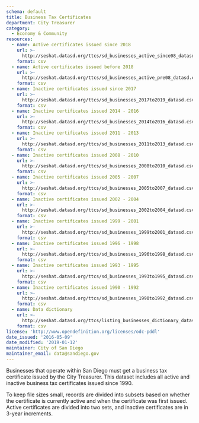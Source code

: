 ```yaml
---
schema: default
title: Business Tax Certificates
department: City Treasurer
category:
  - Economy & Community
resources:
  - name: Active certificates issued since 2018
    url: >-
      http://seshat.datasd.org/ttcs/sd_businesses_active_since08_datasd.csv
    format: csv
  - name: Active certificates issued before 2018
    url: >-
      http://seshat.datasd.org/ttcs/sd_businesses_active_pre08_datasd.csv
    format: csv
  - name: Inactive certificates issued since 2017 
    url: >-
      http://seshat.datasd.org/ttcs/sd_businesses_2017to2019_datasd.csv
    format: csv
  - name: Inactive certificates issued 2014 - 2016 
    url: >-
      http://seshat.datasd.org/ttcs/sd_businesses_2014to2016_datasd.csv
    format: csv
  - name: Inactive certificates issued 2011 - 2013 
    url: >-
      http://seshat.datasd.org/ttcs/sd_businesses_2011to2013_datasd.csv
    format: csv
  - name: Inactive certificates issued 2008 - 2010 
    url: >-
      http://seshat.datasd.org/ttcs/sd_businesses_2008to2010_datasd.csv
    format: csv
  - name: Inactive certificates issued 2005 - 2007 
    url: >-
      http://seshat.datasd.org/ttcs/sd_businesses_2005to2007_datasd.csv
    format: csv
  - name: Inactive certificates issued 2002 - 2004 
    url: >-
      http://seshat.datasd.org/ttcs/sd_businesses_2002to2004_datasd.csv
    format: csv
  - name: Inactive certificates issued 1999 - 2001
    url: >-
      http://seshat.datasd.org/ttcs/sd_businesses_1999to2001_datasd.csv
    format: csv
  - name: Inactive certificates issued 1996 - 1998
    url: >-
      http://seshat.datasd.org/ttcs/sd_businesses_1996to1998_datasd.csv
    format: csv
  - name: Inactive certificates issued 1993 - 1995
    url: >-
      http://seshat.datasd.org/ttcs/sd_businesses_1993to1995_datasd.csv
    format: csv
  - name: Inactive certificates issued 1990 - 1992
    url: >-
      http://seshat.datasd.org/ttcs/sd_businesses_1990to1992_datasd.csv
    format: csv
  - name: Data dictionary
    url: >-
      http://seshat.datasd.org/ttcs/listing_businesses_dictionary_datasd.csv
    format: csv
license: 'http://www.opendefinition.org/licenses/odc-pddl'
date_issued: '2016-05-09'
date_modified: '2019-01-12'
maintainer: City of San Diego
maintainer_email: data@sandiego.gov
---
```

Businesses that operate within San Diego must get a business tax certificate issued by the City Treasurer. This dataset includes all active and inactive business tax certificates issued since 1990.
<!--more-->

To keep file sizes small, records are divided into subsets based on whether the certificate is currently active and when the certificate was first issued. Active certificates are divided into two sets, and inactive certificates are in 3-year increments.